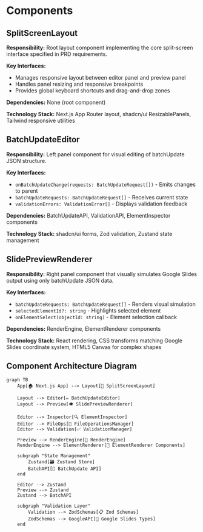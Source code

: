 # Components

## SplitScreenLayout
**Responsibility:** Root layout component implementing the core split-screen interface specified in PRD requirements.

**Key Interfaces:**
- Manages responsive layout between editor panel and preview panel
- Handles panel resizing and responsive breakpoints
- Provides global keyboard shortcuts and drag-and-drop zones

**Dependencies:** None (root component)

**Technology Stack:** Next.js App Router layout, shadcn/ui ResizablePanels, Tailwind responsive utilities

## BatchUpdateEditor 
**Responsibility:** Left panel component for visual editing of batchUpdate JSON structure.

**Key Interfaces:**
- `onBatchUpdateChange(requests: BatchUpdateRequest[])` - Emits changes to parent
- `batchUpdateRequests: BatchUpdateRequest[]` - Receives current state
- `validationErrors: ValidationError[]` - Displays validation feedback

**Dependencies:** BatchUpdateAPI, ValidationAPI, ElementInspector components

**Technology Stack:** shadcn/ui forms, Zod validation, Zustand state management

## SlidePreviewRenderer
**Responsibility:** Right panel component that visually simulates Google Slides output using only batchUpdate JSON data.

**Key Interfaces:**
- `batchUpdateRequests: BatchUpdateRequest[]` - Renders visual simulation
- `selectedElementId?: string` - Highlights selected element
- `onElementSelect(objectId: string)` - Element selection callback

**Dependencies:** RenderEngine, ElementRenderer components

**Technology Stack:** React rendering, CSS transforms matching Google Slides coordinate system, HTML5 Canvas for complex shapes

## Component Architecture Diagram

```mermaid
graph TB
    App[🏠 Next.js App] --> Layout[📱 SplitScreenLayout]
    
    Layout --> Editor[✏️ BatchUpdateEditor]
    Layout --> Preview[👁️ SlidePreviewRenderer]
    
    Editor --> Inspector[🔍 ElementInspector]
    Editor --> FileOps[📁 FileOperationsManager]
    Editor --> Validation[✅ ValidationManager]
    
    Preview --> RenderEngine[🎨 RenderEngine]
    RenderEngine --> ElementRenderer[🔲 ElementRenderer Components]
    
    subgraph "State Management"
        Zustand[🗃️ Zustand Store]
        BatchAPI[📡 BatchUpdate API]
    end
    
    Editor --> Zustand
    Preview --> Zustand
    Zustand --> BatchAPI
    
    subgraph "Validation Layer"
        Validation --> ZodSchemas[📋 Zod Schemas]
        ZodSchemas --> GoogleAPI[🔗 Google Slides Types]
    end
```
